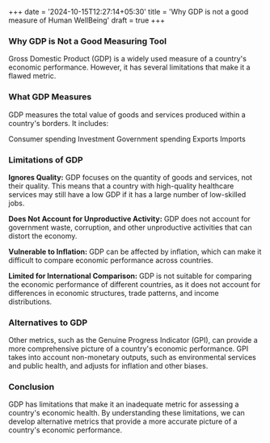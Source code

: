 +++
date = '2024-10-15T12:27:14+05:30'
title = 'Why GDP is not a good measure of Human WellBeing'
draft = true
+++

### Why GDP is Not a Good Measuring Tool

Gross Domestic Product (GDP) is a widely used measure of a country's economic performance. However, it has several limitations that make it a flawed metric.

### What GDP Measures

GDP measures the total value of goods and services produced within a country's borders. It includes:

Consumer spending
Investment
Government spending
Exports
Imports

### Limitations of GDP

__Ignores Quality:__ GDP focuses on the quantity of goods and services, not their quality. This means that a country with high-quality healthcare services may still have a low GDP if it has a large number of low-skilled jobs.

__Does Not Account for Unproductive Activity:__ GDP does not account for government waste, corruption, and other unproductive activities that can distort the economy.

__Vulnerable to Inflation:__ GDP can be affected by inflation, which can make it difficult to compare economic performance across countries.

__Limited for International Comparison:__ GDP is not suitable for comparing the economic performance of different countries, as it does not account for differences in economic structures, trade patterns, and income distributions.

### Alternatives to GDP

Other metrics, such as the Genuine Progress Indicator (GPI), can provide a more comprehensive picture of a country's economic performance. GPI takes into account non-monetary outputs, such as environmental services and public health, and adjusts for inflation and other biases.

### Conclusion

GDP has limitations that make it an inadequate metric for assessing a country's economic health. By understanding these limitations, we can develop alternative metrics that provide a more accurate picture of a country's economic performance.